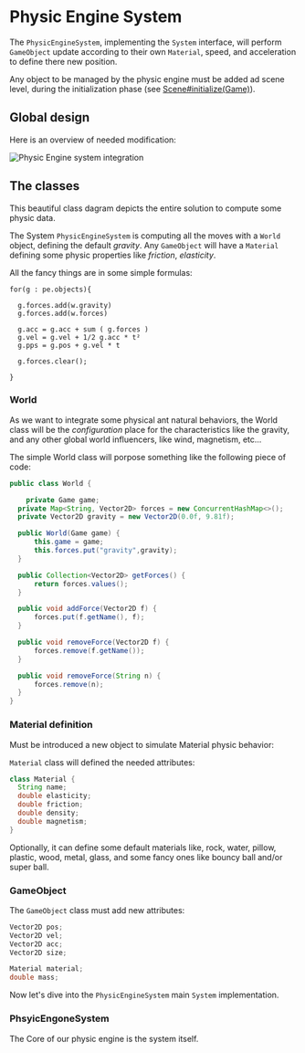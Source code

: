 # Physic Engine System

The `PhysicEngineSystem`, implementing the `System` interface, will perform `GameObject` update according to their own `Material`, speed, and acceleration to define there new position.

Any object to be managed by the physic engine must be added ad scene level, during the initialization phase (see [Scene#initialize(Game)](./scene_and_manager_system.md/#scene-interface "see details")).

## Global design 

Here is an overview of needed modification:

![Physic Engine system integration](http://www.plantuml.com/plantuml/png/hL9DRzGm4BtxLqGzfMnxWAD1LLL0W4G1KGdEi_OqE-2FQCPPkaNyTvp4IvAI7f3OWzVptlFa-Oql9G6dpZibtocqmE0h7qCqEuuUgyGTAWe9-HOCLZS7IUX_gYh_DXGe4JYwnxhHRy3ZwOWtc3xagZxLDuafD2DgITee6LM_b74WKlL7IYlkGYPArxPBDUbt_VzR2DOX5uenMEIQzUTXa_7d8z6r5XBMwA0LjDh6RkimaySlVTeTXCphq530yGeL-TQXnv1aTgdpkFs69eb-Jv9UzFu-3i15vZR68V3WSWFMratKas106NtSumensYiXdLLp_gp2OdVAvMLqZeHY-5zM7tFwBqOdUnFM-zYuQFINN4H-zgglz-WMDPWbBtIF2y23ICbWvc6APMtmavlhB6O2DtYn68JIOTRjbiaaYc46UMW29X8_mp3tIcHcPu_zlqPsTcZUCEopOE7zDhB1CeCZVl7dxDLLl9jdj9v1bgi-q-hawSdvULuUFW1j-jeYvtAfN7dOkbr03m-Ceci8q21hEKZUgcE6asoQiVQ5LFrjLXNRRRnJKrqqJnOQioDdrTzsLyNbQJygpyiu5_sZNoynsCwxtm00)

## The classes

This beautiful class dagram depicts the entire solution to compute some physic data.

The System `PhysicEngineSystem` is computing all the moves with a `World` object, defining the default *gravity*. Any `GameObject` will have a `Material` defining some physic properties like *friction*, *elasticity*.

All the fancy things are in some simple formulas:

```
for(g : pe.objects){

  g.forces.add(w.gravity)
  g.forces.add(w.forces)

  g.acc = g.acc + sum ( g.forces )
  g.vel = g.vel + 1/2 g.acc * t²
  g.pps = g.pos + g.vel * t

  g.forces.clear();
  
}
```

### World

As we want to integrate some physical ant natural behaviors, the World class will be the *configuration* place for the characteristics like the gravity, and any other global world influencers, like wind, magnetism, etc...

The simple World class will porpose something like the following piece of code:

```java
public class World {

	private Game game;
  private Map<String, Vector2D> forces = new ConcurrentHashMap<>();
  private Vector2D gravity = new Vector2D(0.0f, 9.81f);

  public World(Game game) {
      this.game = game;
      this.forces.put("gravity",gravity);
  }

  public Collection<Vector2D> getForces() {
      return forces.values();
  }

  public void addForce(Vector2D f) {
      forces.put(f.getName(), f);
  }

  public void removeForce(Vector2D f) {
      forces.remove(f.getName());
  }

  public void removeForce(String n) {
      forces.remove(n);
  }
}
```

### Material definition

Must be introduced a new object to simulate Material physic behavior:

`Material` class will defined the needed attributes:

```java
class Material {
  String name;
  double elasticity;
  double friction;
  double density;
  double magnetism;
}
```

Optionally, it can define some default materials like, rock, water, pillow, plastic, wood, metal, glass, and some fancy ones like bouncy ball and/or super ball.

### GameObject

The `GameObject` class must add new attributes:

```java
Vector2D pos;
Vector2D vel;
Vector2D acc;
Vector2D size;

Material material;
double mass;
```
Now let's dive into the `PhysicEngineSystem` main `System` implementation.

### PhsyicEngoneSystem

The Core of our physic engine is the system itself.

